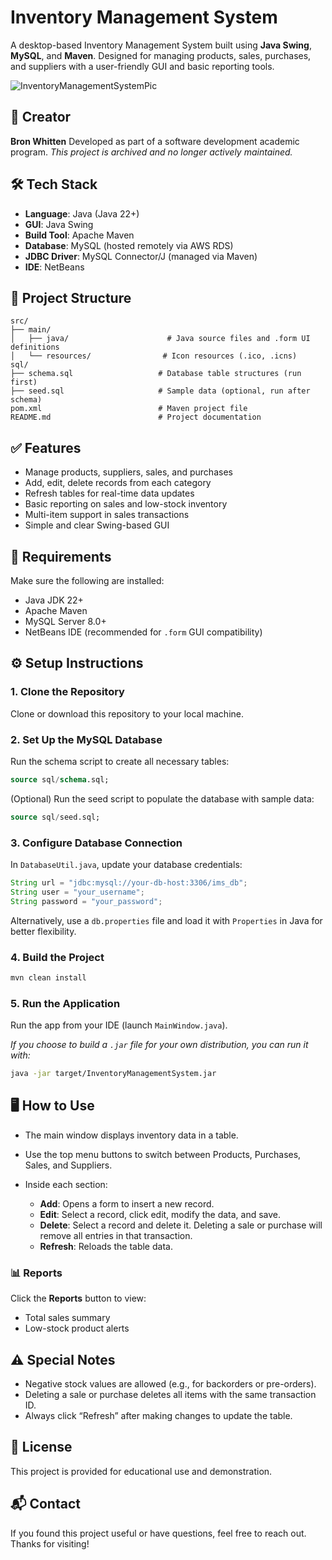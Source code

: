 # Inventory Management System

A desktop-based Inventory Management System built using **Java Swing**, **MySQL**, and **Maven**. Designed for managing products, sales, purchases, and suppliers with a user-friendly GUI and basic reporting tools.

![InventoryManagementSystemPic](https://github.com/user-attachments/assets/96aefc8c-e2a3-4c57-883b-2aebfa84dacc)

## 👤 Creator

**Bron Whitten**
Developed as part of a software development academic program.
*This project is archived and no longer actively maintained.*

## 🛠️ Tech Stack

* **Language**: Java (Java 22+)
* **GUI**: Java Swing
* **Build Tool**: Apache Maven
* **Database**: MySQL (hosted remotely via AWS RDS)
* **JDBC Driver**: MySQL Connector/J (managed via Maven)
* **IDE**: NetBeans

## 📁 Project Structure

```
src/
├── main/
│   ├── java/                      # Java source files and .form UI definitions
│   └── resources/                # Icon resources (.ico, .icns)
sql/
├── schema.sql                   # Database table structures (run first)
├── seed.sql                     # Sample data (optional, run after schema)
pom.xml                          # Maven project file
README.md                        # Project documentation
```

## ✅ Features

* Manage products, suppliers, sales, and purchases
* Add, edit, delete records from each category
* Refresh tables for real-time data updates
* Basic reporting on sales and low-stock inventory
* Multi-item support in sales transactions
* Simple and clear Swing-based GUI

## 🧰 Requirements

Make sure the following are installed:

* Java JDK 22+
* Apache Maven
* MySQL Server 8.0+
* NetBeans IDE (recommended for `.form` GUI compatibility)

## ⚙️ Setup Instructions

### 1. Clone the Repository

Clone or download this repository to your local machine.

### 2. Set Up the MySQL Database

Run the schema script to create all necessary tables:

```sql
source sql/schema.sql;
```

(Optional) Run the seed script to populate the database with sample data:

```sql
source sql/seed.sql;
```

### 3. Configure Database Connection

In `DatabaseUtil.java`, update your database credentials:

```java
String url = "jdbc:mysql://your-db-host:3306/ims_db";
String user = "your_username";
String password = "your_password";
```

Alternatively, use a `db.properties` file and load it with `Properties` in Java for better flexibility.

### 4. Build the Project

```bash
mvn clean install
```

### 5. Run the Application

Run the app from your IDE (launch `MainWindow.java`).

*If you choose to build a `.jar` file for your own distribution, you can run it with:*

```bash
java -jar target/InventoryManagementSystem.jar
```

## 🖥️ How to Use

* The main window displays inventory data in a table.
* Use the top menu buttons to switch between Products, Purchases, Sales, and Suppliers.
* Inside each section:

  * **Add**: Opens a form to insert a new record.
  * **Edit**: Select a record, click edit, modify the data, and save.
  * **Delete**: Select a record and delete it. Deleting a sale or purchase will remove all entries in that transaction.
  * **Refresh**: Reloads the table data.

### 📊 Reports

Click the **Reports** button to view:

* Total sales summary
* Low-stock product alerts

## ⚠️ Special Notes

* Negative stock values are allowed (e.g., for backorders or pre-orders).
* Deleting a sale or purchase deletes all items with the same transaction ID.
* Always click “Refresh” after making changes to update the table.

## 📄 License

This project is provided for educational use and demonstration.

## 📬 Contact

If you found this project useful or have questions, feel free to reach out. Thanks for visiting!
